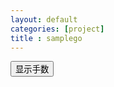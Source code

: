 ```yaml
---
layout: default
categories: [project]
title : samplego
---
```


<p style="padding: 0px;margin: 0px;">
<link rel="stylesheet" href="./samplego.css" type="text/css" />
</p>



<div class="weiqi-frame">
    <button id="move_show" type="button">显示手数</button><br />
    <canvas id="weiqi" width="600" height="600"></canvas>
    <canvas id="path" width="600" height="600"></canvas>
</div>



<script>
tk.comment.isHaveComment = false;
if(tk.isMobile.any()){
    tk.ad.isLoadGoogleJs = false;
    tk.ad.isShowPageFoot = false;
    jQuery(document).ready(function(){
        //tk.ad.loadGoogleJs(true);
        //$(".ad-page-footer").show();
	    //tk.ad.showPageFoot("ad-page-footer","auto" ,true);
    });
}

tk.require("/project/samplego/index.md", ["/project/samplego/samplego.js", "/javascripts/tk.scroll.js"], function(){
    tk.scroll.fixScroll();
});


</script>

